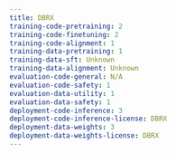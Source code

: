 ```yaml
---
title: DBRX
training-code-pretraining: 2
training-code-finetuning: 2
training-code-alignment: 1
training-data-pretraining: 1
training-data-sft: Unknown
training-data-alignment: Unknown
evaluation-code-general: N/A
evaluation-code-safety: 1
evaluation-data-utility: 1
evaluation-data-safety: 1
deployment-code-inference: 3
deployment-code-inference-license: DBRX
deployment-data-weights: 3
deployment-data-weights-license: DBRX
---
```

